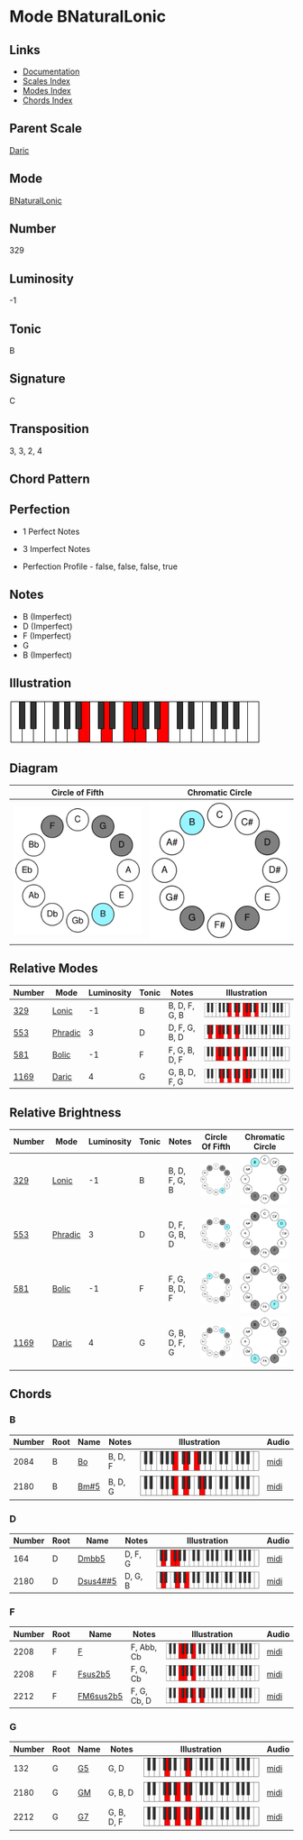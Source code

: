 # Mode BNaturalLonic

## Links

- [Documentation](README.md)
- [Scales Index](Scales.md)
- [Modes Index](Modes.md)
- [Chords Index](Chords.md)

## Parent Scale

[Daric](ScaleDaric.md)

## Mode

[BNaturalLonic](ModeBNaturalLonic.md)

## Number

329

## Luminosity

-1

## Tonic

B

## Signature

C

## Transposition

3, 3, 2, 4

## Chord Pattern



## Perfection

 - 1 Perfect Notes

 - 3 Imperfect Notes

 - Perfection Profile - false, false, false, true

## Notes

- B (Imperfect)
- D (Imperfect)
- F (Imperfect)
- G
- B (Imperfect)

## Illustration

![BNaturalLonic](ModeBNaturalLonic.png)

## Diagram

| Circle of Fifth | Chromatic Circle |
|-----------------|------------------|
| ![BNaturalLonic](CircleOfFifthModeBNaturalLonic.svg) | ![BNaturalLonic](ChromaticCircleModeBNaturalLonic.svg) |
## Relative Modes

| Number | Mode | Luminosity | Tonic | Notes | Illustration |
|--------|------|------------|-------|-------|--------------|
| [329](https://ianring.com/musictheory/scales/329) | [Lonic](ModeLonic.md) | -1 | B | B, D, F, G, B | ![BNaturalLonic](ModeBNaturalLonic.png) |
| [553](https://ianring.com/musictheory/scales/553) | [Phradic](ModePhradic.md) | 3 | D | D, F, G, B, D | ![DNaturalPhradic](ModeDNaturalPhradic.png) |
| [581](https://ianring.com/musictheory/scales/581) | [Bolic](ModeBolic.md) | -1 | F | F, G, B, D, F | ![FNaturalBolic](ModeFNaturalBolic.png) |
| [1169](https://ianring.com/musictheory/scales/1169) | [Daric](ModeDaric.md) | 4 | G | G, B, D, F, G | ![GNaturalDaric](ModeGNaturalDaric.png) |
## Relative Brightness

| Number | Mode | Luminosity | Tonic | Notes | Circle Of Fifth | Chromatic Circle |
|--------|------|------------|-------|-------|-----------------|------------------|
| [329](https://ianring.com/musictheory/scales/329) | [Lonic](ModeLonic.md) | -1 | B | B, D, F, G, B | ![BNaturalLonic](CircleOfFifthModeBNaturalLonic.svg) | ![BNaturalLonic](ChromaticCircleModeBNaturalLonic.svg) |
| [553](https://ianring.com/musictheory/scales/553) | [Phradic](ModePhradic.md) | 3 | D | D, F, G, B, D | ![DNaturalPhradic](CircleOfFifthModeDNaturalPhradic.svg) | ![DNaturalPhradic](ChromaticCircleModeDNaturalPhradic.svg) |
| [581](https://ianring.com/musictheory/scales/581) | [Bolic](ModeBolic.md) | -1 | F | F, G, B, D, F | ![FNaturalBolic](CircleOfFifthModeFNaturalBolic.svg) | ![FNaturalBolic](ChromaticCircleModeFNaturalBolic.svg) |
| [1169](https://ianring.com/musictheory/scales/1169) | [Daric](ModeDaric.md) | 4 | G | G, B, D, F, G | ![GNaturalDaric](CircleOfFifthModeGNaturalDaric.svg) | ![GNaturalDaric](ChromaticCircleModeGNaturalDaric.svg) |

## Chords

### B

| Number | Root | Name | Notes | Illustration | Audio |
|--------|------|------|-------|--------------|-------|
| 2084 | B | [Bo](ChordBNaturalDiminished.md) | B, D, F | ![Bo](ChordBNaturalDiminishedRootPosition.png) | [midi](ChordBNaturalDiminishedRootPosition.mid) |
| 2180 | B | [Bm#5](ChordBNaturalMinorSharpFifth.md) | B, D, G | ![Bm#5](ChordBNaturalMinorSharpFifthRootPosition.png) | [midi](ChordBNaturalMinorSharpFifthRootPosition.mid) |

### D

| Number | Root | Name | Notes | Illustration | Audio |
|--------|------|------|-------|--------------|-------|
| 164 | D | [Dmbb5](ChordDNaturalMinorDoubleFlatFifth.md) | D, F, G | ![Dmbb5](ChordDNaturalMinorDoubleFlatFifthRootPosition.png) | [midi](ChordDNaturalMinorDoubleFlatFifthRootPosition.mid) |
| 2180 | D | [Dsus4##5](ChordDNaturalSuspendedFourthDoubleSharpFifth.md) | D, G, B | ![Dsus4##5](ChordDNaturalSuspendedFourthDoubleSharpFifthRootPosition.png) | [midi](ChordDNaturalSuspendedFourthDoubleSharpFifthRootPosition.mid) |

### F

| Number | Root | Name | Notes | Illustration | Audio |
|--------|------|------|-------|--------------|-------|
| 2208 | F | [F](ChordFNaturalDiminishedFlatThird.md) | F, Abb, Cb | ![F](ChordFNaturalDiminishedFlatThirdRootPosition.png) | [midi](ChordFNaturalDiminishedFlatThirdRootPosition.mid) |
| 2208 | F | [Fsus2b5](ChordFNaturalSuspendedSecondFlatFifth.md) | F, G, Cb | ![Fsus2b5](ChordFNaturalSuspendedSecondFlatFifthRootPosition.png) | [midi](ChordFNaturalSuspendedSecondFlatFifthRootPosition.mid) |
| 2212 | F | [FM6sus2b5](ChordFNaturalMajorSixthSuspendedSecondFlatFifth.md) | F, G, Cb, D | ![FM6sus2b5](ChordFNaturalMajorSixthSuspendedSecondFlatFifthRootPosition.png) | [midi](ChordFNaturalMajorSixthSuspendedSecondFlatFifthRootPosition.mid) |

### G

| Number | Root | Name | Notes | Illustration | Audio |
|--------|------|------|-------|--------------|-------|
| 132 | G | [G5](ChordGNaturalPowerChord.md) | G, D | ![G5](ChordGNaturalPowerChordRootPosition.png) | [midi](ChordGNaturalPowerChordRootPosition.mid) |
| 2180 | G | [GM](ChordGNaturalMajor.md) | G, B, D | ![GM](ChordGNaturalMajorRootPosition.png) | [midi](ChordGNaturalMajorRootPosition.mid) |
| 2212 | G | [G7](ChordGNaturalDominantSeventh.md) | G, B, D, F | ![G7](ChordGNaturalDominantSeventhRootPosition.png) | [midi](ChordGNaturalDominantSeventhRootPosition.mid) |

